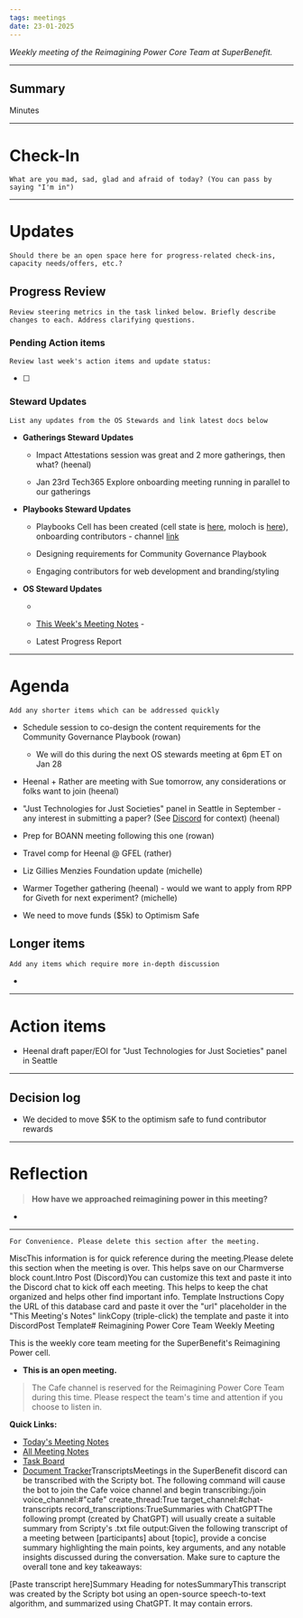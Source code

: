 ```yaml
---
tags: meetings
date: 23-01-2025
---
```

_Weekly meeting of the Reimagining Power Core Team at SuperBenefit._

---

## Summary

Minutes 

---

# Check-In

`What are you mad, sad, glad and afraid of today? (You can pass by saying "I'm in")`

---

# Updates

`Should there be an open space here for progress-related check-ins, capacity needs/offers, etc.?`

## Progress Review

`Review steering metrics in the task linked below. Briefly describe changes to each. Address clarifying questions.`

   

### Pending Action items

`Review last week's action items and update status:`

- [ ]  

### Steward Updates

`List any updates from the OS Stewards and link latest docs below`

- **Gatherings Steward Updates**

  - Impact Attestations session was great and 2 more gatherings, then what? (heenal)

  - Jan 23rd Tech365 Explore onboarding meeting running in parallel to our gatherings

- **Playbooks Steward Updates**

  - Playbooks Cell has been created (cell state is [here](https://app.charmverse.io/superbenefit/playbooks-rpp-7896050492098612), moloch is [here](https://admin.daohaus.club/#/molochv3/0xa/0xe80ffca045bf338cb088b8fb635130431ec6f976)), onboarding contributors - channel [link](https://discord.com/channels/874697948838101092/1143636598462873731)

  - Designing requirements for Community Governance Playbook

  - Engaging contributors for web development and branding/styling

- **OS Steward Updates**

  - 

  - [This Week's Meeting Notes](https://app.charmverse.io/superbenefit/rpp-os-stewards-meeting-23-21-1-25-19371460489022962) - 

  - Latest Progress Report

---

# Agenda

`Add any shorter items which can be addressed quickly`

- Schedule session to co-design the content requirements for the Community Governance Playbook (rowan) 

  - We will do this during the next OS stewards meeting at 6pm ET on Jan 28

- Heenal + Rather are meeting with Sue tomorrow, any considerations or folks want to join (heenal)

- "Just Technologies for Just Societies" panel in Seattle in September - any interest in submitting a paper? (See [Discord](https://discord.com/channels/874697948838101092/1182281729453596764/1331005056228528149) for context) (heenal)

- Prep for BOANN meeting following this one (rowan)

- Travel comp for Heenal @ GFEL (rather)

- Liz Gillies Menzies Foundation update (michelle)

- Warmer Together gathering (heenal) - would we want to apply from RPP for Giveth for next experiment? (michelle)

- We need to move funds ($5k) to Optimism Safe


## Longer items

`Add any items which require more in-depth discussion`

- 

---

# Action items

- Heenal draft paper/EOI for "Just Technologies for Just Societies" panel in Seattle

---

## Decision log

-    We decided to move $5K to the optimism safe to fund contributor rewards

---

# Reflection 

> **How have we approached reimagining power in this meeting?**

-  

---

`For Convenience. Please delete this section after the meeting.`

MiscThis information is for quick reference during the meeting.Please delete this section when the meeting is over. This helps save on our Charmverse block count.Intro Post (Discord)You can customize this text and paste it into the Discord chat to kick off each meeting. This helps to keep the chat organized and helps other find important info. Template Instructions Copy the URL of this database card and paste it over the "url" placeholder in the "This Meeting's Notes" linkCopy (triple-click) the template and paste it into DiscordPost Template# Reimagining Power Core Team Weekly Meeting

This is the weekly core team meeting for the SuperBenefit's Reimagining Power cell.

- __This is an **open** meeting.__  
> The Cafe channel is reserved for the Reimagining Power Core Team during this time. Please respect the team's time and attention if you choose to listen in.

**Quick Links:**
- [Today's Meeting Notes](url)  
- [All Meeting Notes](https://app.charmverse.io/superbenefit/meeting-notes-reimagining-power-9995214806368862)  
- [Task Board](https://app.charmverse.io/superbenefit/task-board-reimagining-power-18270894134568505)
- [Document Tracker](https://app.charmverse.io/superbenefit/documents-reimagining-power-8236079332321762)TranscriptsMeetings in the SuperBenefit discord can be transcribed with the Scripty bot. The following command will cause the bot to join the Cafe voice channel and begin transcribing:/join voice_channel:#"cafe" create_thread:True target_channel:#chat-transcripts record_transcriptions:TrueSummaries with ChatGPTThe following prompt (created by ChatGPT) will usually create a suitable summary from Scripty's .txt file output:Given the following transcript of a meeting between [participants] about [topic], provide a concise summary highlighting the main points, key arguments, and any notable insights discussed during the conversation. Make sure to capture the overall tone and key takeaways:

[Paste transcript here]Summary Heading for notesSummaryThis transcript was created by the Scripty bot using an open-source speech-to-text algorithm, and summarized using ChatGPT. It may contain errors.<Paste summary here>

# 